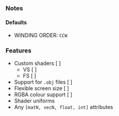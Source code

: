 ### Notes

#### Defaults
- WINDING ORDER: `CCW`


### Features
- Custom shaders [ ]
  - VS [ ]
  - FS [ ]
- Support for `.obj` files [ ]
- Flexible screen size [ ]
- RGBA colour support [ ]
- Shader uniforms
- Any `[matN, vecN, float, int]` attributes
